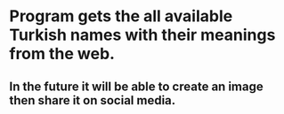# Program gets the all available Turkish names with their meanings from the web.

## In the future it will be able to create an image then share it on social media.
